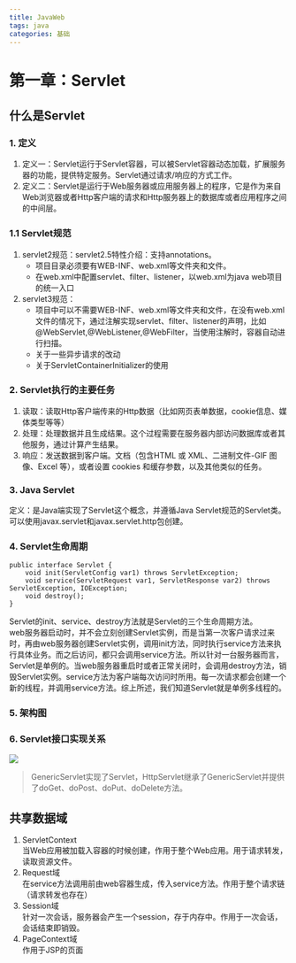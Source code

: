 ```yaml
---
title: JavaWeb
tags: java
categories: 基础
---
```




# 第一章：Servlet

## 什么是Servlet
### 1. 定义
1. 定义一：Servlet运行于Servlet容器，可以被Servlet容器动态加载，扩展服务器的功能，提供特定服务。Servlet通过请求/响应的方式工作。
2. 定义二：Servlet是运行于Web服务器或应用服务器上的程序，它是作为来自Web浏览器或者Http客户端的请求和Http服务器上的数据库或者应用程序之间的中间层。
### 1.1 Servlet规范
1. servlet2规范：servlet2.5特性介绍：支持annotations。
    - 项目目录必须要有WEB-INF、web.xml等文件夹和文件。
    - 在web.xml中配置servlet、filter、listener，以web.xml为java web项目的统一入口
2. servlet3规范：
    - 项目中可以不需要WEB-INF、web.xml等文件夹和文件，在没有web.xml文件的情况下，通过注解实现servlet、filter、listener的声明，比如@WebServlet,@WebListener,@WebFilter，当使用注解时，容器自动进行扫描。
    - 关于一些异步请求的改动
    - 关于ServletContainerInitializer的使用

### 2. Servlet执行的主要任务
1. 读取：读取Http客户端传来的Http数据（比如网页表单数据，cookie信息、媒体类型等等）
2. 处理：处理数据并且生成结果。这个过程需要在服务器内部访问数据库或者其他服务，通过计算产生结果。
3. 响应：发送数据到客户端。文档（包含HTML 或 XML、二进制文件-GIF 图像、Excel 等），或者设置 cookies 和缓存参数，以及其他类似的任务。

### 3. Java Servlet
定义：是Java端实现了Servlet这个概念，并遵循Java Servlet规范的Servlet类。可以使用javax.servlet和javax.servlet.http包创建。

### 4. Servlet生命周期
```
public interface Servlet {
    void init(ServletConfig var1) throws ServletException;
    void service(ServletRequest var1, ServletResponse var2) throws ServletException, IOException;
    void destroy();
}

```
Servlet的init、service、destroy方法就是Servlet的三个生命周期方法。  
web服务器启动时，并不会立刻创建Servlet实例，而是当第一次客户请求过来时，再由web服务器创建Servlet实例，调用init方法，同时执行service方法来执行具体业务。而之后访问，都只会调用service方法。所以针对一台服务器而言，Servlet是单例的。当web服务器重启时或者正常关闭时，会调用destroy方法，销毁Servlet实例。service方法为客户端每次访问时所用。每一次请求都会创建一个新的线程，并调用service方法。综上所述，我们知道Servlet就是单例多线程的。

### 5. 架构图
### 6. Servlet接口实现关系
![](https://blog.ilovetj.cn/img/bed/20190510/1557455204850.png)
> GenericServlet实现了Servlet，HttpServlet继承了GenericServlet并提供了doGet、doPost、doPut、doDelete方法。

## 共享数据域
1. ServletContext   
  当Web应用被加载入容器的时候创建，作用于整个Web应用。用于请求转发，读取资源文件。
2. Request域    
  在service方法调用前由web容器生成，传入service方法。作用于整个请求链（请求转发也存在）
3. Session域    
  针对一次会话，服务器会产生一个session，存于内存中。作用于一次会话，会话结束即销毁。
4. PageContext域    
  作用于JSP的页面